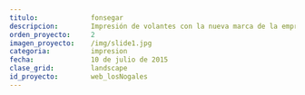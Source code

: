 ```yaml
---
titulo:				fonsegar
descripcion:		Impresión de volantes con la nueva marca de la empresa.
orden_proyecto: 	2
imagen_proyecto:	/img/slide1.jpg
categoria:			impresion
fecha:				10 de julio de 2015
clase_grid:			landscape
id_proyecto:		web_losNogales	
---
```

